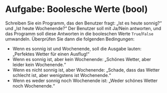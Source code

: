 # Aufgabe: Boolesche Werte (bool)

Schreiben Sie ein Programm, das den Benutzer fragt: „Ist es heute sonnig?“ und „Ist heute Wochenende?“ Der Benutzer soll mit Ja/Nein antworten, und das Programm soll diese Antworten in die booleschen Werte `True`/`False` umwandeln. Überprüfen Sie dann die folgenden Bedingungen:

- Wenn es sonnig ist und Wochenende, soll die Ausgabe lauten: „Perfektes Wetter für einen Ausflug!“
- Wenn es sonnig ist, aber kein Wochenende: „Schönes Wetter, aber leider kein Wochenende.“
- Wenn es nicht sonnig ist, aber Wochenende: „Schade, dass das Wetter schlecht ist, aber wenigstens ist Wochenende.“
- Wenn es weder sonnig noch Wochenende ist: „Weder schönes Wetter noch Wochenende.“
